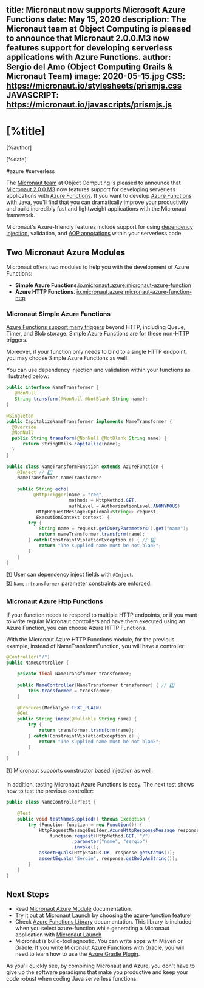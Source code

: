 title: Micronaut now supports Microsoft Azure Functions
date: May 15, 2020
description: The Micronaut team at Object Computing is pleased to announce that Micronaut 2.0.0.M3 now features support for developing serverless applications with Azure Functions.
author: Sergio del Amo (Object Computing Grails & Micronaut Team)
image: 2020-05-15.jpg
CSS: https://micronaut.io/stylesheets/prismjs.css
JAVASCRIPT: https://micronaut.io/javascripts/prismjs.js
---

# [%title]

[%author]

[%date]

#azure #serverless 

The [Micronaut team](https://objectcomputing.com/products/2gm-team) at Object Computing is pleased to announce that [Micronaut 2.0.0.M3](/blog/2020-04-30-micronaut-20-m3-big-boost-serverless-and-micronaut-launch.html) now features support for developing serverless applications with [Azure Functions](https://azure.microsoft.com/en-us/services/functions/). If you want to develop [Azure Functions with Java](https://docs.microsoft.com/en-us/azure/azure-functions/functions-reference-java), you'll find that you can dramatically improve your productivity and build incredibly fast and lightweight applications with the Micronaut framework.  

Micronaut's Azure-friendly features include support for using [dependency injection](https://docs.micronaut.io/latest/guide/index.html#ioc), validation, and [AOP annotations](https://docs.micronaut.io/latest/guide/index.html#aop) within your serverless code. 

## Two Micronaut Azure Modules

Micronaut offers two modules to help you with the development of Azure Functions:

- **Simple Azure Functions**.[io.micronaut.azure:micronaut-azure-function](https://micronaut-projects.github.io/micronaut-azure/snapshot/guide/index.html#simpleAzureFunctions)
- **Azure HTTP Functions**. [io.micronaut.azure:micronaut-azure-function-http](https://micronaut-projects.github.io/micronaut-azure/snapshot/guide/index.html#azureHttpFunctions)

### Micronaut Simple Azure Functions

[Azure Functions support many triggers](https://docs.microsoft.com/en-us/azure/azure-functions/functions-triggers-bindings) beyond HTTP, including Queue, Timer, and Blob storage. Simple Azure Functions are for these non-HTTP triggers.

Moreover, if your function only needs to bind to a single HTTP endpoint, you may choose Simple Azure Functions as well.

You can use dependency injection and validation within your functions as illustrated below:

```java
public interface NameTransformer {
   @NonNull
   String transform(@NonNull @NotBlank String name);
}
 
@Singleton
public CapitalizeNameTransformer implements NameTransformer {
  @Override
  @NonNull
  public String transform(@NonNull @NotBlank String name) {
      return StringUtils.capitalize(name);
  } 
}
 
public class NameTransformFunction extends AzureFunction {
    @Inject // 1️⃣
    NameTransformer nameTransformer
 
    public String echo(
          @HttpTrigger(name = "req", 
                       methods = HttpMethod.GET, 
                       authLevel = AuthorizationLevel.ANONYMOUS) 
           HttpRequestMessage<Optional<String>> request, 
           ExecutionContext context) {
        try {
            String name = request.getQueryParameters().get("name");
            return nameTransformer.transform(name);
        } catch(ConstraintViolationException e) { // 2️⃣
            return "The supplied name must be not blank"; 
        }
    }
}
```

1️⃣ User can dependency inject fields with `@Inject`.  
2️⃣ `Name::transformer` parameter constraints are enforced.

### Micronaut Azure Http Functions

If your function needs to respond to multiple HTTP endpoints, or if you want to write regular Micronaut controllers and have them executed using an Azure Function, you can choose Azure HTTP Functions.

With the Micronaut Azure HTTP Functions module, for the previous example, instead of NameTransformFunction, you will have a controller:

```java
@Controller("/")
public NameController {
 
    private final NameTransformer transformer;
 
    public NameController(NameTransformer transformer) { // 1️⃣
        this.transformer = transformer;
    }
 
    @Produces(MediaType.TEXT_PLAIN)
    @Get
    public String index(@Nullable String name) {
        try {
            return transformer.transform(name);
        } catch(ConstraintViolationException e) {
            return "The supplied name must be not blank"; 
        }
    }
}
```

1️⃣ Micronaut supports constructor based injection as well. 

In addition, testing Micronaut Azure Functions is easy. The next test shows how to test the previous controller:


```java
public class NameControllerTest {
 
    @Test
    public void testNameSupplied() throws Exception {
        try (Function function = new Function()) {
            HttpRequestMessageBuilder.AzureHttpResponseMessage response =
                function.request(HttpMethod.GET, "/")
                        .parameter("name", "sergio")
                        .invoke();
            assertEquals(HttpStatus.OK, response.getStatus());
            assertEquals("Sergio", response.getBodyAsString());
        }
    }
}
```

## Next Steps

- Read [Micronaut Azure Module](https://micronaut-projects.github.io/micronaut-azure/snapshot/guide/index.html) documentation.
- Try it out at [Micronaut Launch](https://micronaut.io/launch) by choosing the azure-function feature!
- Check [Azure Functions Library](https://github.com/Azure/azure-functions-java-library) documentation. This library is included when you select azure-function while generating a Micronaut application with [Micronaut Launch](https://micronaut.io/launch)
- Micronaut is build-tool agnostic. You can write apps with Maven or Gradle. If you write Micronaut Azure Functions with Gradle, you will need to learn how to use the [Azure Gradle Plugin](https://plugins.gradle.org/plugin/com.microsoft.azure.azurefunctions).

As you'll quickly see, by combining Micronaut and Azure, you don't have to give up the software paradigms that make you productive and keep your code robust when coding Java serverless functions.
